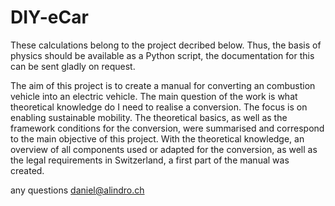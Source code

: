 # DIY-eCar

These calculations belong to the project decribed below. Thus, the basis of physics should be available as a Python script, the documentation for this can be sent gladly on request.

The aim of this project is to create a manual for converting an combustion vehicle into an electric vehicle. The main question of the work is what theoretical knowledge do I need to realise a conversion. The focus is on enabling sustainable mobility. The theoretical basics, as well as the framework conditions for the conversion, were summarised and correspond to the main objective of this project. With the theoretical knowledge, an overview of all components used or adapted for the conversion, as well as the legal requirements in Switzerland, a first part of the manual was created.

any questions daniel@alindro.ch
